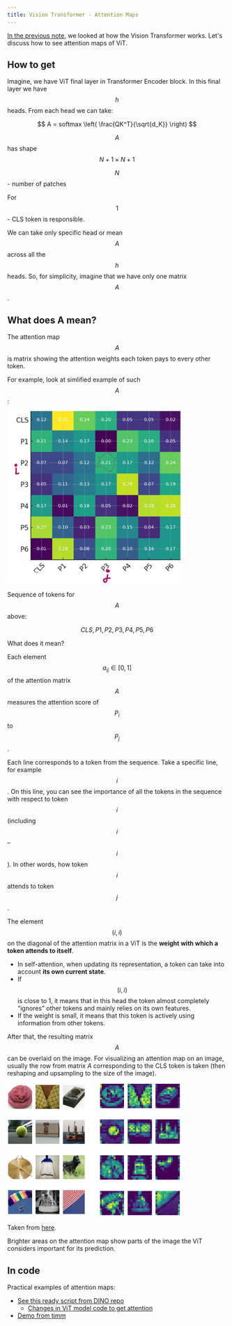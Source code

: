 ```yaml
---
title: Vision Transformer - Attention Maps
---
```

[In the previous note](vit.md), we looked at how the Vision Transformer works. Let's discuss how to see attention maps of ViT.

## How to get

Imagine, we have ViT final layer in Transformer Encoder block. In this final layer we have $$h$$ heads. From each head we can take:


$$
A = softmax \left( \frac{QK^T}{\sqrt{d_K}} \right)
$$

$$A$$ has shape $$N+1 \; \times \; N+1$$

$$N$$ - number of patches

For $$1$$ - CLS token is responsible.


We can take only specific head or mean $$A$$ across all the $$h$$ heads. So, for simplicity, imagine that we have only one matrix $$A$$.

## What does A mean?

The attention map $$A$$ is matrix showing the attention weights each token pays to every other token.

For example, look at simlified example of such $$A$$:

<img src="attention_maps/1.png" alt="diagram" width="400">

Sequence of tokens for $$A$$ above:

$$
CLS, P1, P2, P3, P4, P5, P6
$$

What does it mean?

Each element $$a_{ij} \in [0, 1]$$ of the attention matrix $$A$$ measures the attention score of $$P_i$$ to $$P_j$$.

Each line corresponds to a token from the sequence. Take a specific line, for example $$i$$. On this line, you can see the importance of all the tokens in the sequence with respect to token $$i$$ (including $$i$$–$$i$$). In other words, how token $$i$$ attends to token $$j$$.

The element $$(i, i)$$ on the diagonal of the attention matrix in a ViT is the **weight with which a token attends to itself**.
- In self-attention, when updating its representation, a token can take into account **its own current state**.
- If $$(i,i)$$ is close to 1, it means that in this head the token almost completely “ignores” other tokens and mainly relies on its own features.
- If the weight is small, it means that this token is actively using information from other tokens.

After that, the resulting matrix $$A$$ can be overlaid on the image. For visualizing an attention map on an image, usually the row from matrix $A$ corresponding to the CLS token is taken (then reshaping and upsampling to the size of the image).

<img src="attention_maps/2.png" alt="diagram" width="400">

Taken from [here](https://arxiv.org/pdf/2106.01548).

Brighter areas on the attention map show parts of the image the ViT considers important for its prediction.

## In code

Practical examples of attention maps:
- [See this ready script from DINO repo](https://github.com/facebookresearch/dino/blob/main/visualize_attention.py)
	- [Changes in ViT model code to get attention](https://github.com/facebookresearch/dino/blob/main/vision_transformer.py#L216)
- [Demo from timm](https://huggingface.co/spaces/timm/timmAttentionViz)

